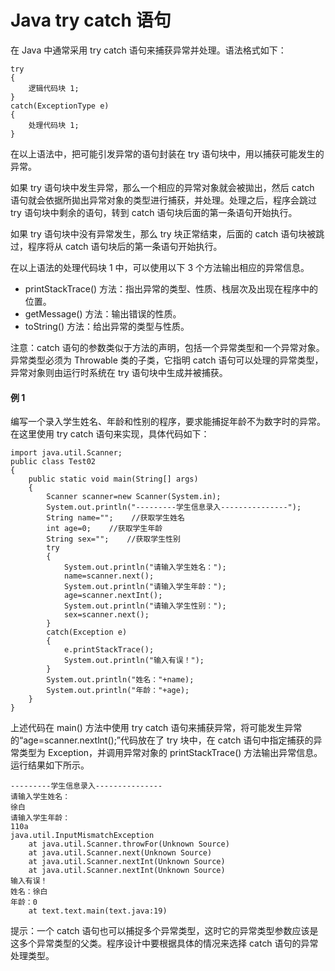 # Java try catch 语句

在 Java 中通常采用 try catch 语句来捕获异常并处理。语法格式如下：

```
try
{
    逻辑代码块 1;
}
catch(ExceptionType e)
{
    处理代码块 1;
}
```

在以上语法中，把可能引发异常的语句封装在 try 语句块中，用以捕获可能发生的异常。

如果 try 语句块中发生异常，那么一个相应的异常对象就会被拋出，然后 catch 语句就会依据所拋出异常对象的类型进行捕获，并处理。处理之后，程序会跳过 try 语句块中剩余的语句，转到 catch 语句块后面的第一条语句开始执行。

如果 try 语句块中没有异常发生，那么 try 块正常结束，后面的 catch 语句块被跳过，程序将从 catch 语句块后的第一条语句开始执行。

在以上语法的处理代码块 1 中，可以使用以下 3 个方法输出相应的异常信息。

*   printStackTrace() 方法：指出异常的类型、性质、栈层次及出现在程序中的位置。
*   getMessage() 方法：输出错误的性质。
*   toString() 方法：给出异常的类型与性质。

注意：catch 语句的参数类似于方法的声明，包括一个异常类型和一个异常对象。异常类型必须为 Throwable 类的子类，它指明 catch 语句可以处理的异常类型，异常对象则由运行时系统在 try 语句块中生成并被捕获。

#### 例 1

编写一个录入学生姓名、年龄和性别的程序，要求能捕捉年龄不为数字时的异常。在这里使用 try catch 语句来实现，具体代码如下：

```
import java.util.Scanner;
public class Test02
{
    public static void main(String[] args)
    {
        Scanner scanner=new Scanner(System.in);
        System.out.println("---------学生信息录入---------------");
        String name="";    //获取学生姓名
        int age=0;    //获取学生年龄
        String sex="";    //获取学生性别
        try
        {
            System.out.println("请输入学生姓名：");
            name=scanner.next();
            System.out.println("请输入学生年龄：");
            age=scanner.nextInt();
            System.out.println("请输入学生性别：");
            sex=scanner.next();
        }
        catch(Exception e)
        {
            e.printStackTrace();
            System.out.println("输入有误！");
        }
        System.out.println("姓名："+name);
        System.out.println("年龄："+age);
    }
}
```

上述代码在 main() 方法中使用 try catch 语句来捕获异常，将可能发生异常的“age=scanner.nextlnt();”代码放在了 try 块中，在 catch 语句中指定捕获的异常类型为 Exception，并调用异常对象的 printStackTrace() 方法输出异常信息。运行结果如下所示。

```
---------学生信息录入---------------
请输入学生姓名：
徐白
请输入学生年龄：
110a
java.util.InputMismatchException
    at java.util.Scanner.throwFor(Unknown Source)
    at java.util.Scanner.next(Unknown Source)
    at java.util.Scanner.nextInt(Unknown Source)
    at java.util.Scanner.nextInt(Unknown Source)
输入有误！
姓名：徐白
年龄：0
    at text.text.main(text.java:19)
```

提示：一个 catch 语句也可以捕捉多个异常类型，这时它的异常类型参数应该是这多个异常类型的父类。程序设计中要根据具体的情况来选择 catch 语句的异常处理类型。